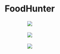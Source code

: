 <h1 align="center">FoodHunter</h1>

<h3 align="center">
  <img src="https://i.imgur.com/kxKtcUV.png"><br>
  <br>
  <img src="https://i.imgur.com/dOOHRJt.png"><br>
  <br>
  <img src="https://i.imgur.com/f3UGKGK.png"><br>
  <br>
</h3> 
